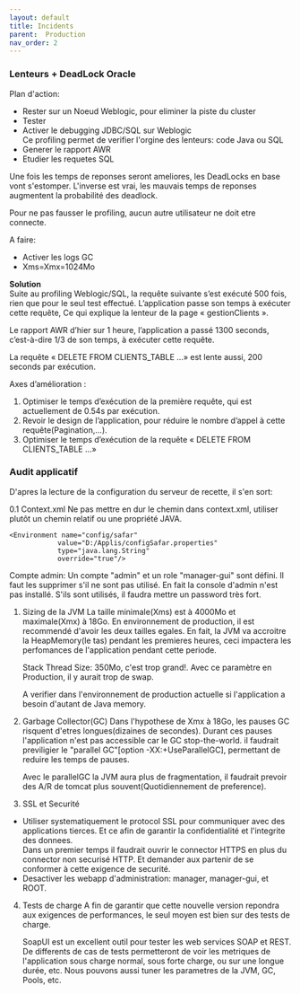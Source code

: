 ```yaml
---
layout: default
title: Incidents
parent:  Production
nav_order: 2
---
```


### Lenteurs + DeadLock Oracle  
Plan d'action:
- Rester sur un Noeud Weblogic, pour eliminer la piste du cluster
- Tester
- Activer le debugging JDBC/SQL sur Weblogic  
  Ce profiling permet de verifier l'orgine des lenteurs: code Java ou SQL 
- Generer le rapport AWR
- Etudier les requetes SQL

Une fois les temps de reponses seront ameliores, les DeadLocks en base vont s'estomper. L'inverse est vrai, les mauvais 
temps de reponses augmentent la probabilité des deadlock. 

Pour ne pas fausser le profiling, aucun autre utilisateur ne doit etre  connecte.

A faire:
- Activer les logs GC
- Xms=Xmx=1024Mo

**Solution**  
Suite au profiling Weblogic/SQL, la requête suivante s’est exécuté 500 fois, rien que pour le seul test effectué. L’application passe son temps à exécuter cette requête, 
Ce qui explique la lenteur de la page « gestionClients ». 

Le rapport AWR d’hier sur 1 heure, l’application a passé 1300 seconds, c’est-à-dire 1/3 de son temps, à exécuter cette requête. 
  
La requête « DELETE FROM CLIENTS_TABLE ...»  est lente aussi, 200 seconds par exécution. 

Axes d’amélioration : 
1. Optimiser le temps d’exécution de la première requête, qui est actuellement de 0.54s par exécution. 
2. Revoir le design de l’application, pour réduire le nombre d’appel à cette requête(Pagination,...). 
3. Optimiser le temps d’exécution de la requête « DELETE FROM CLIENTS_TABLE ...» 


### Audit applicatif
D'apres la lecture de la configuration du serveur de recette, il s'en sort:

 0.1 Context.xml
    Ne pas mettre en dur le chemin dans context.xml, utiliser plutôt un chemin relatif ou une propriété JAVA.  
    
	<Environment name="config/safar" 
				value="D:/Applis/configSafar.properties"
				type="java.lang.String" 
				override="true"/>
	
  Compte admin:
  Un compte "admin" et un role "manager-gui" sont défini. Il faut les supprimer s'il ne sont pas utilisé. 
  En fait la console d'admin n'est pas installé. S'ils sont utilisés, il faudra mettre un password très fort.  
  
  
1. Sizing de la JVM
   La taille minimale(Xms) est à 4000Mo et maximale(Xmx) à 18Go. En environnement de production, il est 
   recommendé d'avoir les deux tailles egales.
   En fait, la JVM va accroitre la HeapMemory(le tas) pendant les premieres heures, ceci impactera les 
   perfomances de l'application pendant cette periode.

   Stack Thread Size: 350Mo, c'est trop grand!. Avec ce paramètre en Production, il y aurait trop de swap. 
   
   A verifier dans l'environnement de production actuelle si l'application a besoin d'autant de Java memory.

2. Garbage Collector(GC)
   Dans l'hypothese de Xmx à 18Go, les pauses GC risquent d'etres longues(dizaines de secondes). 
   Durant ces pauses l'application n'est pas accessible car le GC stop-the-world. il faudrait previligier 
   le "parallel GC"[option -XX:+UseParallelGC], permettant de reduire les temps de pauses.


   Avec le parallelGC la JVM aura plus de fragmentation, il faudrait prevoir des A/R de tomcat plus 
   souvent(Quotidiennement de preference).

3. SSL et Securité
- Utiliser systematiquement le protocol SSL pour communiquer avec des applications tierces. Et ce afin 
  de garantir la confidentialité et l'integrite des donnees.  
  Dans un premier temps il faudrait ouvrir le connector  HTTPS en plus du connector non securisé HTTP. Et demander 
  aux partenir de se conformer à cette exigence de securité. 
- Desactiver les webapp d'administration: manager, manager-gui, et ROOT.


4. Tests de charge 
   A fin de garantir que cette nouvelle version repondra aux exigences de performances, 
   le seul moyen est bien sur des tests de charge.

   SoapUI est un excellent outil pour tester les web services SOAP et REST. De differents de cas de tests 
   permetteront de voir les metriques de l'application sous charge normal, sous forte charge, ou sur une 
   longue durée, etc. Nous pouvons aussi tuner les parametres de la JVM, GC, Pools, etc. 






